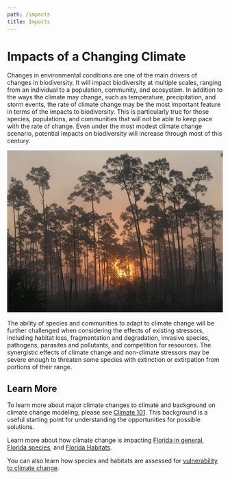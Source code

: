 ```yaml
---
path: /impacts
title: Impacts
---
```


# Impacts of a Changing Climate

Changes in environmental conditions are one of the main drivers of changes in biodiversity. It will impact biodiversity at multiple scales, ranging from an individual to a population, community, and ecosystem. In addition to the ways the climate may change, such as temperature, precipitation, and storm events, the rate of climate change may be the most important feature in terms of the impacts to biodiversity. This is particularly true for those species, populations, and communities that will not be able to keep pace with the rate of change. Even under the most modest climate change scenario, potential impacts on biodiversity will increase through most of this century.

<div class="float-right thumbnail-large">
<img src="9101475502_b8dedd96a6_k.jpg" alt="Pinelands sunrise" />
<!-- https://www.flickr.com/photos/evergladesnps/9101475502/ -->
</div>

The ability of species and communities to adapt to climate change will be further challenged when considering the effects of existing stressors, including habitat loss, fragmentation and degradation, invasive species, pathogens, parasites and pollutants, and competition for resources. The synergistic effects of climate change and non-climate stressors may be severe enough to threaten some species with extinction or extirpation from portions of their range.

## Learn More

To learn more about major climate changes to climate and background on climate change modeling, please see [Climate 101](/impacts/climate101). This background is a useful starting point for understanding the opportunities for possible solutions.

Learn more about how climate change is impacting [Florida in general](/impacts/florida), [Florida species](/impacts/species), and [Florida Habitats](/impacts/habitats).

You can also learn how species and habitats are assessed for [vulnerability to climate change](/impacts/vulnerability).
